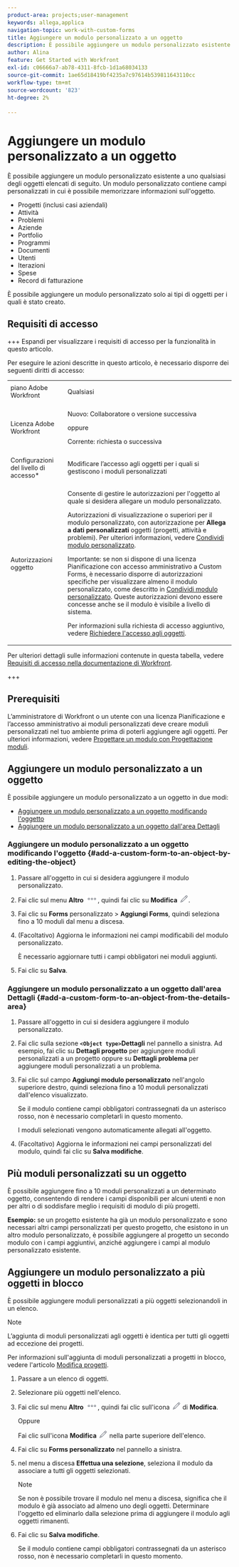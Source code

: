 ```yaml
---
product-area: projects;user-management
keywords: allega,applica
navigation-topic: work-with-custom-forms
title: Aggiungere un modulo personalizzato a un oggetto
description: È possibile aggiungere un modulo personalizzato esistente a uno qualsiasi degli oggetti elencati di seguito. Un modulo personalizzato contiene campi personalizzati in cui è possibile memorizzare informazioni sull'oggetto.
author: Alina
feature: Get Started with Workfront
exl-id: c06666a7-ab78-4311-8fcb-1d1a68034133
source-git-commit: 1ae65d18419bf4235a7c97614b539811643110cc
workflow-type: tm+mt
source-wordcount: '823'
ht-degree: 2%

---
```


# Aggiungere un modulo personalizzato a un oggetto

<!--Audited: 12/2023-->

<!--<span class="preview">The highlighted information on this page refers to functionality not yet generally available. It is available for all customers in the Preview environment and for a select group of customers in the Production environment.</span>-->

È possibile aggiungere un modulo personalizzato esistente a uno qualsiasi degli oggetti elencati di seguito. Un modulo personalizzato contiene campi personalizzati in cui è possibile memorizzare informazioni sull&#39;oggetto.

* Progetti (inclusi casi aziendali)
* Attività
* Problemi
* Aziende
* Portfolio
* Programmi
* Documenti
* Utenti
* Iterazioni
* Spese
* Record di fatturazione

È possibile aggiungere un modulo personalizzato solo ai tipi di oggetti per i quali è stato creato.

## Requisiti di accesso

+++ Espandi per visualizzare i requisiti di accesso per la funzionalità in questo articolo.

Per eseguire le azioni descritte in questo articolo, è necessario disporre dei seguenti diritti di accesso:

<table style="table-layout:auto"> 
 <col> 
 <col> 
 <tbody> 
  <tr> 
   <td role="rowheader">piano Adobe Workfront</td> 
   <td> <p>Qualsiasi </p> </td> 
  </tr> 
<tr> 
  <td role="rowheader">Licenza Adobe Workfront</td> 
  <td> <p>Nuovo: Collaboratore o versione successiva </p>
 <p>oppure</p> 
<p>Corrente: richiesta o successiva </p> 
</td> 
 </tr> 
  <tr> 
   <td role="rowheader">Configurazioni del livello di accesso*</td> 
   <td> <p>Modificare l’accesso agli oggetti per i quali si gestiscono i moduli personalizzati</p>
    </td> 
  </tr> 
  <tr> 
   <td role="rowheader">Autorizzazioni oggetto</td> 
   <td> <p>Consente di gestire le autorizzazioni per l'oggetto al quale si desidera allegare un modulo personalizzato.</p> <p>Autorizzazioni di visualizzazione o superiori per il modulo personalizzato, con autorizzazione per <b>Allega a dati personalizzati</b> oggetti (progetti, attività e problemi). Per ulteriori informazioni, vedere <a href="../../administration-and-setup/customize-workfront/create-manage-custom-forms/share-access-to-a-custom-form.md" class="MCXref xref">Condividi modulo personalizzato</a>.</p> <p>Importante: se non si dispone di una licenza Pianificazione con accesso amministrativo a Custom Forms, è necessario disporre di autorizzazioni specifiche per visualizzare almeno il modulo personalizzato, come descritto in <a href="../../administration-and-setup/customize-workfront/create-manage-custom-forms/share-access-to-a-custom-form.md" class="MCXref xref">Condividi modulo personalizzato</a>. Queste autorizzazioni devono essere concesse anche se il modulo è visibile a livello di sistema. </p> <p>Per informazioni sulla richiesta di accesso aggiuntivo, vedere <a href="../../workfront-basics/grant-and-request-access-to-objects/request-access.md" class="MCXref xref">Richiedere l'accesso agli oggetti</a>.</p> </td> 
  </tr> 
 </tbody> 
</table>

Per ulteriori dettagli sulle informazioni contenute in questa tabella, vedere [Requisiti di accesso nella documentazione di Workfront](/help/quicksilver/administration-and-setup/add-users/access-levels-and-object-permissions/access-level-requirements-in-documentation.md).

+++

## Prerequisiti

L’amministratore di Workfront o un utente con una licenza Pianificazione e l’accesso amministrativo ai moduli personalizzati deve creare moduli personalizzati nel tuo ambiente prima di poterli aggiungere agli oggetti. Per ulteriori informazioni, vedere [Progettare un modulo con Progettazione moduli](/help/quicksilver/administration-and-setup/customize-workfront/create-manage-custom-forms/form-designer/design-a-form/design-a-form.md).

## Aggiungere un modulo personalizzato a un oggetto

È possibile aggiungere un modulo personalizzato a un oggetto in due modi:

* [Aggiungere un modulo personalizzato a un oggetto modificando l&#39;oggetto](#add-a-custom-form-to-an-object-by-editing-the-object)
* [Aggiungere un modulo personalizzato a un oggetto dall&#39;area Dettagli](#add-a-custom-form-to-an-object-from-the-details-area)

### Aggiungere un modulo personalizzato a un oggetto modificando l&#39;oggetto {#add-a-custom-form-to-an-object-by-editing-the-object}

1. Passare all&#39;oggetto in cui si desidera aggiungere il modulo personalizzato.
1. Fai clic sul menu **Altro** ![](assets/more-icon.png), quindi fai clic su **Modifica** ![](assets/edit-icon.png).
1. Fai clic su **Forms** personalizzato > **Aggiungi Forms**, quindi seleziona fino a 10 moduli dal menu a discesa.

1. (Facoltativo) Aggiorna le informazioni nei campi modificabili del modulo personalizzato.

   È necessario aggiornare tutti i campi obbligatori nei moduli aggiunti.

1. Fai clic su **Salva**.

### Aggiungere un modulo personalizzato a un oggetto dall&#39;area Dettagli {#add-a-custom-form-to-an-object-from-the-details-area}

1. Passare all&#39;oggetto in cui si desidera aggiungere il modulo personalizzato.
1. Fai clic sulla sezione **`<Object type>`Dettagli** nel pannello a sinistra. Ad esempio, fai clic su **Dettagli progetto** per aggiungere moduli personalizzati a un progetto oppure su **Dettagli problema** per aggiungere moduli personalizzati a un problema.
1. Fai clic sul campo **Aggiungi modulo personalizzato** nell&#39;angolo superiore destro, quindi seleziona fino a 10 moduli personalizzati dall&#39;elenco visualizzato.

   Se il modulo contiene campi obbligatori contrassegnati da un asterisco rosso, non è necessario completarli in questo momento.

   I moduli selezionati vengono automaticamente allegati all&#39;oggetto.

1. (Facoltativo) Aggiorna le informazioni nei campi personalizzati del modulo, quindi fai clic su **Salva modifiche**.

## Più moduli personalizzati su un oggetto

È possibile aggiungere fino a 10 moduli personalizzati a un determinato oggetto, consentendo di rendere i campi disponibili per alcuni utenti e non per altri o di soddisfare meglio i requisiti di modulo di più progetti.

**Esempio:** se un progetto esistente ha già un modulo personalizzato e sono necessari altri campi personalizzati per questo progetto, che esistono in un altro modulo personalizzato, è possibile aggiungere al progetto un secondo modulo con i campi aggiuntivi, anziché aggiungere i campi al modulo personalizzato esistente.

## Aggiungere un modulo personalizzato a più oggetti in blocco

È possibile aggiungere moduli personalizzati a più oggetti selezionandoli in un elenco.

<!--
drafted for bulk-editing projects. When it releases to Prod for projects, take "in the preview environment" and the yellow tags out. Add additional objects here in the same way when they become available:-->

>[!NOTE]
>
>L’aggiunta di moduli personalizzati agli oggetti è identica per tutti gli oggetti ad eccezione dei progetti.
>
>Per informazioni sull&#39;aggiunta di moduli personalizzati a progetti in blocco, vedere l&#39;articolo [Modifica progetti](../../manage-work/projects/manage-projects/edit-projects.md).


1. Passare a un elenco di oggetti.
1. Selezionare più oggetti nell&#39;elenco.

1. Fai clic sul menu **Altro** ![](assets/more-icon.png), quindi fai clic sull&#39;icona ![](assets/edit-icon.png) di **Modifica**.

   Oppure

   Fai clic sull&#39;icona **Modifica** ![](assets/edit-icon.png) nella parte superiore dell&#39;elenco.
1. Fai clic su **Forms personalizzato** nel pannello a sinistra.
1. nel menu a discesa **Effettua una selezione**, seleziona il modulo da associare a tutti gli oggetti selezionati.

   >[!NOTE]
   >
   >Se non è possibile trovare il modulo nel menu a discesa, significa che il modulo è già associato ad almeno uno degli oggetti. Determinare l&#39;oggetto ed eliminarlo dalla selezione prima di aggiungere il modulo agli oggetti rimanenti.


1. Fai clic su **Salva modifiche**.

   Se il modulo contiene campi obbligatori contrassegnati da un asterisco rosso, non è necessario completarli in questo momento.
